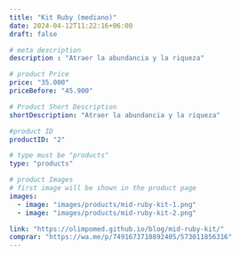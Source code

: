 ```yaml
---
title: "Kit Ruby (mediano)"
date: 2024-04-12T11:22:16+06:00
draft: false

# meta description
description : "Atraer la abundancia y la riqueza"

# product Price
price: "35.000"
priceBefore: "45.900"

# Product Short Description
shortDescription: "Atraer la abundancia y la riqueza"

#product ID
productID: "2"

# type must be "products"
type: "products"

# product Images
# first image will be shown in the product page
images:
  - image: "images/products/mid-ruby-kit-1.png"
  - image: "images/products/mid-ruby-kit-2.png"

link: "https://olimpomed.github.io/blog/mid-ruby-kit/"
comprar: "https://wa.me/p/7491673710892405/573011856316"
---
```

